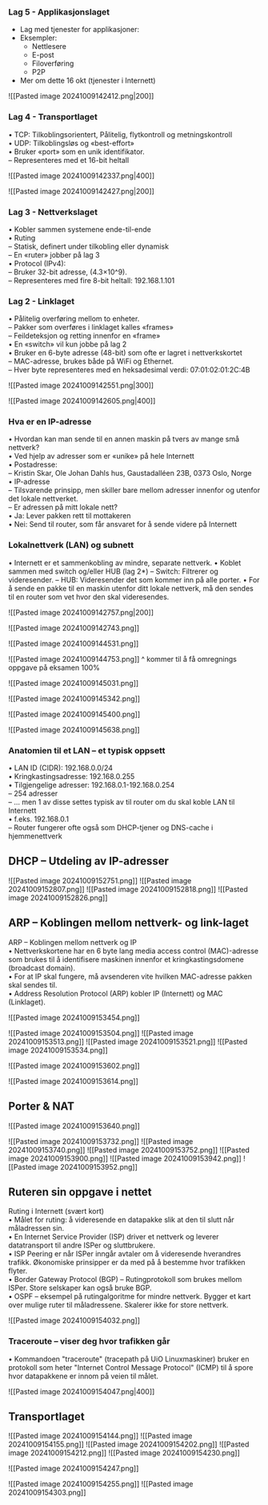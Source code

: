 ### Lag 5 - Applikasjonslaget

- Lag med tjenester for applikasjoner:
- Eksempler:
	- Nettlesere
	- E-post
	- Filoverføring
	- P2P
- Mer om dette 16 okt (tjenester i Internett)

![[Pasted image 20241009142412.png|200]]


### Lag 4 - Transportlaget

• TCP: Tilkoblingsorientert, Pålitelig, flytkontroll og metningskontroll  
• UDP: Tilkoblingsløs og «best-effort»  
• Bruker «port» som en unik identifikator.  
  – Representeres med et 16-bit heltall
  
![[Pasted image 20241009142337.png|400]]

![[Pasted image 20241009142427.png|200]]



### Lag 3 - Nettverkslaget


• Kobler sammen systemene ende-til-ende  
• Ruting  
  – Statisk, definert under tilkobling eller dynamisk  
  – En «ruter» jobber på lag 3  
• Protocol (IPv4):  
  – Bruker 32-bit adresse, (4.3×10^9).   
  – Representeres med fire 8-bit heltall: 192.168.1.101

### Lag 2 - Linklaget

• Pålitelig overføring mellom to enheter.  
  – Pakker som overføres i linklaget kalles «frames»  
  – Feildeteksjon og retting innenfor en «frame»  
• En «switch» vil kun jobbe på lag 2  
• Bruker en 6-byte adresse (48-bit) som ofte er lagret i nettverkskortet  
  – MAC-adresse, brukes både på WiFi og Ethernet.  
  – Hver byte representeres med en heksadesimal verdi: 07:01:02:01:2C:4B  

![[Pasted image 20241009142551.png|300]]

![[Pasted image 20241009142605.png|400]]

### Hva er en IP-adresse  

• Hvordan kan man sende til en annen maskin på tvers av mange små nettverk?  
  • Ved hjelp av adresser som er «unike» på hele Internett  
• Postadresse:  
  – Kristin Skar, Ole Johan Dahls hus, Gaustadalléen 23B, 0373 Oslo, Norge  
• IP-adresse  
  – Tilsvarende prinsipp, men skiller bare mellom adresser innenfor og utenfor det lokale nettverket.  
  – Er adressen på mitt lokale nett?  
    • Ja: Lever pakken rett til mottakeren  
    • Nei: Send til router, som får ansvaret for å sende videre på Internett  

### Lokalnettverk (LAN) og subnett

• Internett er et sammenkobling av mindre, separate nettverk.
• Koblet sammen med switch og/eller HUB (lag 2*)
  – Switch: Filtrerer og videresender.
  – HUB: Videresender det som kommer inn på alle porter.
• For å sende en pakke til en maskin utenfor ditt lokale nettverk, må den sendes til en router som vet hvor den skal videresendes.

![[Pasted image 20241009142757.png|200]]

![[Pasted image 20241009142743.png]]

![[Pasted image 20241009144531.png]]

![[Pasted image 20241009144753.png]]
^ kommer til å få omregnings oppgave på eksamen 100%


![[Pasted image 20241009145031.png]]

![[Pasted image 20241009145342.png]]

![[Pasted image 20241009145400.png]]

![[Pasted image 20241009145638.png]]

### Anatomien til et LAN – et typisk oppsett  

• LAN ID (CIDR): 192.168.0.0/24  
• Kringkastingsadresse: 192.168.0.255  
• Tilgjengelige adresser: 192.168.0.1-192.168.0.254  
  – 254 adresser  
  – ... men 1 av disse settes typisk av til router om du skal koble LAN til Internett  
    • f.eks. 192.168.0.1  
  – Router fungerer ofte også som DHCP-tjener og DNS-cache i hjemmenettverk



## DHCP – Utdeling av IP-adresser

![[Pasted image 20241009152751.png]]
![[Pasted image 20241009152807.png]]
![[Pasted image 20241009152818.png]]
![[Pasted image 20241009152826.png]]

## ARP – Koblingen mellom nettverk- og link-laget

ARP – Koblingen mellom nettverk og IP  
• Nettverkskortene har en 6 byte lang media access control (MAC)-adresse som brukes til å identifisere maskinen innenfor et kringkastingsdomene (broadcast domain).  
• For at IP skal fungere, må avsenderen vite hvilken MAC-adresse pakken skal sendes til.  
• Address Resolution Protocol (ARP) kobler IP (Internett) og MAC (Linklaget).


![[Pasted image 20241009153454.png]]

![[Pasted image 20241009153504.png]]
![[Pasted image 20241009153513.png]]
![[Pasted image 20241009153521.png]]
![[Pasted image 20241009153534.png]]

![[Pasted image 20241009153602.png]]

![[Pasted image 20241009153614.png]]


## Porter & NAT 

![[Pasted image 20241009153640.png]]

![[Pasted image 20241009153732.png]]
![[Pasted image 20241009153740.png]]
![[Pasted image 20241009153752.png]]
![[Pasted image 20241009153900.png]]
![[Pasted image 20241009153942.png]]
![[Pasted image 20241009153952.png]]

## Ruteren sin oppgave i nettet

Ruting i Internett (svært kort)  
• Målet for ruting: å videresende en datapakke slik at den til slutt når måladressen sin.  
• En Internet Service Provider (ISP) driver et nettverk og leverer datatransport til andre ISPer og sluttbrukere.  
• ISP Peering er når ISPer inngår avtaler om å videresende hverandres trafikk. Økonomiske prinsipper er da med på å bestemme hvor trafikken flyter.  
• Border Gateway Protocol (BGP) – Rutingprotokoll som brukes mellom ISPer. Store selskaper kan også bruke BGP.  
• OSPF – eksempel på rutingalgoritme for mindre nettverk. Bygger et kart over mulige ruter til måladressene. Skalerer ikke for store nettverk.

![[Pasted image 20241009154032.png]]


### Traceroute – viser deg hvor trafikken går  
• Kommandoen "traceroute" (tracepath på UiO Linuxmaskiner) bruker en protokoll som heter "Internet Control Message Protocol" (ICMP) til å spore hvor datapakkene er innom på veien til målet.

![[Pasted image 20241009154047.png|400]]

## Transportlaget

![[Pasted image 20241009154144.png]]
![[Pasted image 20241009154155.png]]
![[Pasted image 20241009154202.png]]
![[Pasted image 20241009154212.png]]
![[Pasted image 20241009154230.png]]

![[Pasted image 20241009154247.png]]

![[Pasted image 20241009154255.png]]
![[Pasted image 20241009154303.png]]
